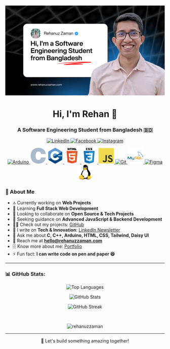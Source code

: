 <!-- Banner Image -->
<p align="center">
  <img src="banner.png" alt="Rehanuz Zaman Banner">
</p>

<h1 align="center">Hi, I'm Rehan 👋</h1>

<h3 align="center">A Software Engineering Student from Bangladesh 🇧🇩</h3>

<p align="center">
  <a href="https://www.linkedin.com/in/rehanuzzaman" target="_blank">
    <img src="https://img.shields.io/badge/LinkedIn-0A66C2?style=for-the-badge&logo=linkedin&logoColor=white" alt="LinkedIn" />
  </a>
  <a href="https://fb.com/rehanuzzaman211" target="_blank">
    <img src="https://img.shields.io/badge/Facebook-1877F2?style=for-the-badge&logo=facebook&logoColor=white" alt="Facebook" />
  </a>
  <a href="https://instagram.com/im.anirudha" target="_blank">
    <img src="https://img.shields.io/badge/Instagram-E4405F?style=for-the-badge&logo=instagram&logoColor=white" alt="Instagram" />
  </a>
</p>

<p align="center">
  <a href="https://www.arduino.cc/" target="_blank">
    <img src="https://cdn.worldvectorlogo.com/logos/arduino-1.svg" alt="Arduino" width="50" height="50"/>
  </a>
  <a href="https://www.cprogramming.com/" target="_blank">
    <img src="https://raw.githubusercontent.com/devicons/devicon/master/icons/c/c-original.svg" alt="C" width="50" height="50"/>
  </a>
  <a href="https://www.w3schools.com/cpp/" target="_blank">
    <img src="https://raw.githubusercontent.com/devicons/devicon/master/icons/cplusplus/cplusplus-original.svg" alt="C++" width="50" height="50"/>
  </a>
  <a href="https://www.w3schools.com/html/" target="_blank">
    <img src="https://raw.githubusercontent.com/devicons/devicon/master/icons/html5/html5-original-wordmark.svg" alt="HTML5" width="50" height="50"/>
  </a>
  <a href="https://www.w3schools.com/css/" target="_blank">
    <img src="https://raw.githubusercontent.com/devicons/devicon/master/icons/css3/css3-original-wordmark.svg" alt="CSS3" width="50" height="50"/>
  </a>
  <a href="https://developer.mozilla.org/en-US/docs/Web/JavaScript" target="_blank">
    <img src="https://raw.githubusercontent.com/devicons/devicon/master/icons/javascript/javascript-original.svg" alt="JavaScript" width="50" height="50"/>
  </a>
  <a href="https://git-scm.com/" target="_blank">
    <img src="https://www.vectorlogo.zone/logos/git-scm/git-scm-icon.svg" alt="Git" width="50" height="50"/>
  </a>
  <a href="https://www.mysql.com/" target="_blank">
    <img src="https://raw.githubusercontent.com/devicons/devicon/master/icons/mysql/mysql-original-wordmark.svg" alt="MySQL" width="50" height="50"/>
  </a>
  <a href="https://www.figma.com/" target="_blank">
    <img src="https://www.vectorlogo.zone/logos/figma/figma-icon.svg" alt="Figma" width="50" height="50"/>
  </a>
  <a href="https://www.linux.org/" target="_blank">
    <img src="https://raw.githubusercontent.com/devicons/devicon/master/icons/linux/linux-original.svg" alt="Linux" width="50" height="50"/>
  </a>
</p>

### 🚀 About Me

- 🔝 Currently working on **Web Projects**
- 🌱 Learning **Full Stack Web Development**
- 👯 Looking to collaborate on **Open Source & Tech Projects**
- 🤝 Seeking guidance on **Advanced JavaScript & Backend Development**
- 👨‍💻 Check out my projects: [GitHub](https://github.com/rehanuzzaman)
- 📝 I write on **Tech & Innovation**: [LinkedIn Newsletter](https://www.linkedin.com/newsletters/daily-tags-trails-7285706490928152576/)
- 💬 Ask me about **C, C++, Arduino, HTML, CSS, Tailwind, Daisy UI**
- 📧 Reach me at **hello@rehanuzzaman.com**
- 🗄 Know more about me: [Portfolio](https://www.rehanuzzaman.com)
- ⚡ Fun fact: **I can write code on pen and paper 😆**

---

### 📊 GitHub Stats:
<p align="center">
  <img src="https://github-readme-stats.vercel.app/api/top-langs?username=rehanuzzaman&show_icons=true&locale=en&layout=compact&theme=tokyonight" alt="Top Languages" />
</p>
<p align="center">
  <img src="https://github-readme-stats.vercel.app/api?username=rehanuzzaman&show_icons=true&locale=en&theme=tokyonight" alt="GitHub Stats" />
</p>
<p align="center">
  <img src="https://github-readme-streak-stats.herokuapp.com/?user=rehanuzzaman&theme=tokyonight" alt="GitHub Streak" />
</p>

<br>

<p align="center">
  <img src="https://komarev.com/ghpvc/?username=rehanuzzaman&label=Profile%20views&color=0e75b6&style=flat" alt="rehanuzzaman" />
</p>

---

<p align="center">🚀 Let's build something amazing together!</p>

